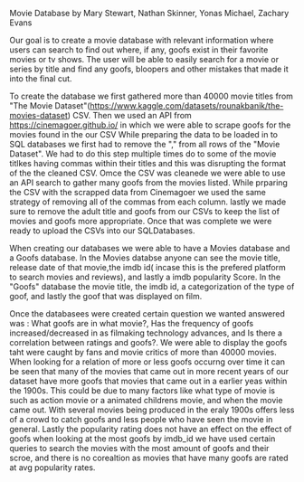 Movie Database by Mary Stewart, Nathan Skinner, Yonas Michael, Zachary Evans


 Our goal is to create a movie database with relevant information where users can search to find out where, if any, goofs exist in their favorite movies or tv shows. The user will be able to easily search for a movie or series by title and find any goofs, bloopers and other mistakes that made it into the final cut.
 
To create the database we first gathered more than 40000 movie titles from "The Movie Dataset"(https://www.kaggle.com/datasets/rounakbanik/the-movies-dataset) CSV.  Then we used an API from https://cinemagoer.github.io/ in which we were able to scrape goofs for the movies found in the our CSV
While preparing the data to be loaded in to SQL databases we first had to remove the "," from all rows of the "Movie Dataset". We had to do this step multiple times do to some of the movie titlkes having commas within their titles and this was disrupting the format of the the cleaned CSV.  Omce the CSV was cleanede we were able to use an API search to gather many goofs from the movies listed.  While prparing the CSV with the scrapped data from Cinemagoer we used the same strategy of removing all of the commas from each column. lastly we made sure to remove the adult title and goofs from our CSVs to keep the list of movies and goofs more appropriate.  Once that was complete we were ready to upload the CSVs into our SQLDatabases.

When creating our databases we were able to have a Movies database  and a Goofs  database. In the Movies databse anyone can see the movie title, release date of that movie,the imdb id( incase this is the prefered platform to search movies and reviews), and lastly a imdb popularity Score. In the "Goofs" database the movie title, the imdb id, a categorization of the type of goof, and lastly the goof that was displayed on film.

Once the databasees were created certain question we wanted answered  was : What goofs are in what movie?, Has the frequency of goofs increased/decreased in as filmaking technology advances, and Is there a correlation between ratings and goofs?. We were able to display the goofs taht were caught by fans and movie critics of more than 40000 movies.  When looking for a relation of more or less  goofs occurng over time it can be seen that many of the movies that came out in more recent years of our dataset have more goofs that movies that came out in a earlier yeas within the 1900s.  This could be due to many factors like what type of movie is such as action movie or a animated childrens movie, and when the movie came out.  With several movies being produced in the eraly 1900s offers less of a crowd to catch goofs and less people who have seen the movie in general. Lastly the popularity rating does not have an effect on the effect of goofs when looking at the most goofs by imdb_id we have used certain queries to search the movies with the most amount of goofs and their scroe,  and there is no corealtion as movies that have many goofs are rated at avg popularity rates.  







